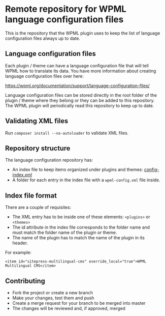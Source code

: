 # Remote repository for WPML language configuration files

This is the repository that the WPML plugin uses to keep the list of language configuration files always up to date.

## Language configuration files

Each plugin / theme can have a language configuration file that will tell WPML how to translate its data. You have more information about creating language configuration files over here:

https://wpml.org/documentation/support/language-configuration-files/

Language configuration files can be stored directly in the root folder of the plugin / theme where they belong or they can be added to this repository. The WPML plugin will periodically read this repository to keep up to date.

## Validating XML files

Run `composer install --no-autoloader` to validate XML files.

## Repository structure

The language configuration repository has:

- An index file to keep items organized under plugins and themes: [config-index.xml](config-index.xml)
- A folder for each entry in the index file with a `wpml-config.xml` file inside.

## Index file format

There are a couple of requisites:

- The XML entry has to be inside one of these elements: `<plugins>` or `<themes>`
- The id attribute in the index file corresponds to the folder name and must match the folder name of the plugin or theme.
- The name of the plugin has to match the name of the plugin in its header.

For example:

`<item id="sitepress-multilingual-cms" override_local="true">WPML Multilingual CMS</item>`

## Contributing

- Fork the project or create a new branch
- Make your changes, test them and push
- Create a merge request for your branch to be merged into master
- The changes will be reviewed and, if approved, merged
